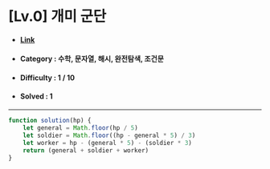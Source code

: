 # [Lv.0] 개미 군단
* #### [Link](https://school.programmers.co.kr/learn/courses/30/lessons/120837)
* #### Category : 수학, 문자열, 해시, 완전탐색, 조건문
* #### Difficulty : 1 / 10  
* #### Solved : 1

<hr />

```js
function solution(hp) {
    let general = Math.floor(hp / 5)
    let soldier = Math.floor((hp - general * 5) / 3)
    let worker = hp - (general * 5) - (soldier * 3)
    return (general + soldier + worker)
}
```